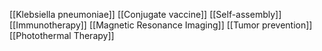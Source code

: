 [[Klebsiella pneumoniae]]
[[Conjugate vaccine]]
[[Self-assembly]]
[[Immunotherapy]]
[[Magnetic Resonance Imaging]]
[[Tumor prevention]]
[[Photothermal Therapy]]
